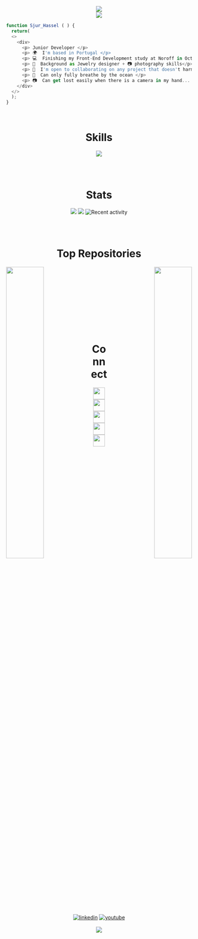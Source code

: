 
<!-- Banner ----------------------------------------------------------------------------------------- -->
<div align="center">
  <img src="https://github.com/VaNomad/VaNomad/assets/77972892/85ad007e-22e6-4c9d-a544-2bb4b0f4ae36">
</div>
<div align="center">
<img src="https://github.com/VaNomad/VaNomad/assets/77972892/ca92bf8a-e719-4e18-8bd3-2dea926394ec">
</div>

<!-- Code Block ----------------------------------------------------------------------------------------- -->
  ```js
  function Sjur_Hassel ( ) { 
    return(
    <>
      <div>
        <p> Junior Developer </p>
        <p> 🌍  I'm based in Portugal </p>
        <p> 💻  Finishing my Front-End Development study at Noroff in October 2023 </p>
        <p> 💍  Background as Jewelry designer + 📷 photography skills</p>
        <p> 🤝  I'm open to collaborating on any project that doesn't harm the environment</p>
        <p> 🌊  Can only fully breathe by the ocean </p>
        <p> 📷  Can get lost easily when there is a camera in my hand... </p>
      </div>
    </>
    );
  }
  ```

<br />

<!-- Skills Section ----------------------------------------------------------------------------------------- -->
<div align="center">
  <h1>Skills</h1>
</div>
<div>
  <p align="center">
    <a href="https://skillicons.dev">
      <img src="https://skillicons.dev/icons?i=bash,html,css,sass,js,bootstrap,figma,react,vite,tailwind,github,netlify,nodejs,postman,supabase,xd,ps,pr,git,github,codepen,vscode,postgres,wordpress&perline=8"/>
    </a>
  </p>
</div>

<br /><br />

<!-- Stats Section ----------------------------------------------------------------------------------------- -->
<div align="center">
  <h1>Stats</h1>
</div>
<div align="center">
  <img src="https://github-readme-stats-sigma-five.vercel.app/api?username=vanomad&show_icons=true&theme=merko">
  <a href="https://github.com/VaNomad" align="left"><img src="https://github-readme-stats-sigma-five.vercel.app/api/top-langs/?username=VaNomad&langs_count=10&title_color=84cc16&text_color=ffffff&icon_color=ec4899&bg_color=1c1917&hide_border=false&locale=en&custom_title=Top%20%Languages" /></a>
  <img src="https://github-readme-activity-graph.cyclic.app/graph?username=VaNomad&bg_color=1c1917&color=ffffff&line=ec4899&point=ffffff&area_color=1c1917&area=true&hide_border=true" alt="Recent activity" />
</div>

<br /><br />

<!-- Repositories Section ----------------------------------------------------------------------------------------- -->
<div align="center">
  <h1>Top Repositories</h1>
</div>

<div width="100%" align="center"><a href="https://github.com/VaNomad/react-dropdown-menu" align="left"><img align="left" width="45%" src="https://github-readme-stats-sigma-five.vercel.app/api/pin/?username=VaNomad&repo=react-dropdown-menu&title_color=84cc16&text_color=ffffff&icon_color=ec4899&bg_color=1c1917&hide_border=true&locale=en" /></a><a href="https://github.com/VaNomad/social-media-client-ca" align="right"><img align="right" width="45%" src="https://github-readme-stats-sigma-five.vercel.app/api/pin/?username=VaNomad&repo=social-media-client-ca&title_color=84cc16&text_color=ffffff&icon_color=ec4899&bg_color=1c1917&hide_border=true&locale=en" /></a></div><br /><br /><br /><br /><br /><br /><br />

<br /><br />

<!-- Connect Section ----------------------------------------------------------------------------------------- -->
<div align="center">
  <h1>Connect</h1>
</div>

<div align="center">
  <p align="center"> <a href="https://discord.com/users/Sjur Hassel - Oct21 FT#8775" target="_blank" rel="noreferrer"><img src="https://raw.githubusercontent.com/danielcranney/readme-generator/main/public/icons/socials/discord.svg" width="32" height="32" /></a> <a href="https://www.facebook.com/sjurhassel" target="_blank" rel="noreferrer"><img src="https://raw.githubusercontent.com/danielcranney/readme-generator/main/public/icons/socials/facebook.svg" width="32" height="32" /></a> <a href="http://www.instagram.com/sjur.io" target="_blank" rel="noreferrer"><img src="https://raw.githubusercontent.com/danielcranney/readme-generator/main/public/icons/socials/instagram.svg" width="32" height="32" /></a> <a href="https://www.linkedin.com/in/sjurhassel" target="_blank" rel="noreferrer"><img src="https://raw.githubusercontent.com/danielcranney/readme-generator/main/public/icons/socials/linkedin.svg" width="32" height="32" /></a> <a href="https://www.youtube.com/c/sarosj" target="_blank" rel="noreferrer"><img src="https://raw.githubusercontent.com/danielcranney/readme-generator/main/public/icons/socials/youtube.svg" width="32" height="32" /></a></p>
</div>

<!-- Connect Badges ----------------------------------------------------------------------------------------- -->
<div id="badges" align="center">
  <a href='https://www.linkedin.com/in/sjurhassel/' target="_blank"><img alt='linkedin' src='https://img.shields.io/badge/My_linkedin-100000?style=for-the-badge&logo=linkedin&logoColor=FFFFFF&labelColor=008FC3&color=70FE73'/></a>
  <a href='https://www.youtube.com/watch?v=hxhfxN6yGcg' target="_blank"><img alt='youtube' src='https://img.shields.io/badge/Case_Study-100000?style=for-the-badge&logo=youtube&logoColor=FFFEFF&labelColor=FF0304&color=FEC8FD'/></a>
</div>



<br />

<!-- Followers Badge ----------------------------------------------------------------------------------------- -->
<div align="center">
  <a href="https://www.github.com/VaNomad" target="_blank" rel="noreferrer"><img src="https://img.shields.io/github/followers/VaNomad?logo=github&style=for-the-badge&color=ec4899&labelColor=1c1917" /></a>
</div>









<!-- Unused code, alternative skillbadges
### Skills  

youtube badge
<a href="https://m.youtube.com/watch?v=hxhfxN6yGcg&pp=ygUcc3VwYWJhc2UgaW50cm9kdWN0aW9uIHNhcm9zag%3D%3D">
    <img src="https://img.shields.io/badge/YouTube-red?style=for-the-badge&logo=youtube&logoColor=white" alt="Supabase-CA Badge"/>
  </a>

linkedin badge
<a href="https://www.linkedin.com/in/sjurhassel/">
    <img src="https://img.shields.io/badge/LinkedIn-blue?style=for-the-badge&logo=linkedin&logoColor=white" alt="LinkedIn Badge"/>
  </a>

Computer GIF 
<div id="header" align="center">
  <img src="https://media.giphy.com/media/mAZf4H4Pi0wwlj3ZAw/giphy.gif" width="100"/>
</div>

 alt="Top Languages"

<img src="https://github.com/VaNomad/VaNomad/assets/77972892/732b7138-0a9b-4183-8b56-0b8a03e610bd">

<b>My GitHub Stats</b>

<a href="http://www.github.com/VaNomad"><img src="https://github-readme-stats.vercel.app/api?username=VaNomad&show_icons=true&hide=&count_private=true&title_color=84cc16&text_color=ffffff&icon_color=ec4899&bg_color=1c1917&hide_border=true&show_icons=true" alt="VaNomad's GitHub stats" /></a>
<a href="http://www.github.com/VaNomad"><img src="https://github-readme-streak-stats.herokuapp.com/?user=VaNomad&stroke=ffffff&background=1c1917&ring=84cc16&fire=84cc16&currStreakNum=ffffff&currStreakLabel=84cc16&sideNums=ffffff&sideLabels=ffffff&dates=ffffff&hide_border=true" /></a>
<a href="http://www.github.com/VaNomad"><img src="https://github-readme-activity-graph.cyclic.app/graph?username=VaNomad&bg_color=1c1917&color=ffffff&line=ec4899&point=ffffff&area_color=1c1917&area=true&hide_border=true&custom_title=GitHub%20Commits%20Graph" alt="GitHub Commits Graph" /></a>
<a href="https://github.com/VaNomad" align="left"><img src="https://github-readme-stats.vercel.app/api/top-langs/?username=VaNomad&langs_count=10&title_color=84cc16&text_color=ffffff&icon_color=ec4899&bg_color=1c1917&hide_border=true&locale=en&custom_title=Top%20%Languages" alt="Top Languages" /></a>

<p align="left"> <a href="https://git-scm.com/" target="_blank" rel="noreferrer"><img src="https://raw.githubusercontent.com/danielcranney/readme-generator/main/public/icons/skills/git-colored.svg" width="36" height="36" alt="Git" /></a> <a href="https://developer.mozilla.org/en-US/docs/Web/JavaScript" target="_blank" rel="noreferrer"><img src="https://raw.githubusercontent.com/danielcranney/readme-generator/main/public/icons/skills/javascript-colored.svg" width="36" height="36" alt="JavaScript" /></a> <a href="https://developer.mozilla.org/en-US/docs/Glossary/HTML5" target="_blank" rel="noreferrer"><img src="https://raw.githubusercontent.com/danielcranney/readme-generator/main/public/icons/skills/html5-colored.svg" width="36" height="36" alt="HTML5" /></a> <a href="https://reactjs.org/" target="_blank" rel="noreferrer"><img src="https://raw.githubusercontent.com/danielcranney/readme-generator/main/public/icons/skills/react-colored.svg" width="36" height="36" alt="React" /></a> <a href="https://www.w3.org/TR/CSS/#css" target="_blank" rel="noreferrer"><img src="https://raw.githubusercontent.com/danielcranney/readme-generator/main/public/icons/skills/css3-colored.svg" width="36" height="36" alt="CSS3" /></a> <a href="https://sass-lang.com/" target="_blank" rel="noreferrer"><img src="https://raw.githubusercontent.com/danielcranney/readme-generator/main/public/icons/skills/sass-colored.svg" width="36" height="36" alt="Sass" /></a> <a href="https://tailwindcss.com/" target="_blank" rel="noreferrer"><img src="https://raw.githubusercontent.com/danielcranney/readme-generator/main/public/icons/skills/tailwindcss-colored.svg" width="36" height="36" alt="TailwindCSS" /></a> <a href="https://getbootstrap.com/" target="_blank" rel="noreferrer"><img src="https://raw.githubusercontent.com/danielcranney/readme-generator/main/public/icons/skills/bootstrap-colored.svg" width="36" height="36" alt="Bootstrap" /></a> <a href="https://vitejs.dev/" target="_blank" rel="noreferrer"><img src="https://raw.githubusercontent.com/danielcranney/readme-generator/main/public/icons/skills/vite-colored.svg" width="36" height="36" alt="Vite" /></a> <a href="https://supabase.io/" target="_blank" rel="noreferrer"><img src="https://raw.githubusercontent.com/danielcranney/readme-generator/main/public/icons/skills/supabase-colored.svg" width="36" height="36" alt="Supabase" /></a> <a href="https://www.postgresql.org/" target="_blank" rel="noreferrer"><img src="https://raw.githubusercontent.com/danielcranney/readme-generator/main/public/icons/skills/postgresql-colored.svg" width="36" height="36" alt="PostgreSQL" /></a> <a href="https://www.adobe.com/uk/products/photoshop.html" target="_blank" rel="noreferrer"><img src="https://raw.githubusercontent.com/danielcranney/readme-generator/main/public/icons/skills/photoshop-colored.svg" width="36" height="36" alt="Photoshop" /></a> <a href="https://www.adobe.com/uk/products/premiere.html" target="_blank" rel="noreferrer"><img src="https://raw.githubusercontent.com/danielcranney/readme-generator/main/public/icons/skills/premierepro-colored.svg" width="36" height="36" alt="Premiere Pro" /></a> <a href="https://www.adobe.com/uk/products/xd.html" target="_blank" rel="noreferrer"><img src="https://raw.githubusercontent.com/danielcranney/readme-generator/main/public/icons/skills/xd-colored.svg" width="36" height="36" alt="XD" /></a> <a href="https://www.figma.com/" target="_blank" rel="noreferrer"><img src="https://raw.githubusercontent.com/danielcranney/readme-generator/main/public/icons/skills/figma-colored.svg" width="36" height="36" alt="Figma" /></a> </p> 
### Badges
 -->


  
